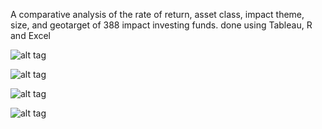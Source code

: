 A comparative analysis of the rate of return, asset class, impact theme, size, and geotarget of 388 impact investing funds. done using Tableau, R and Excel

![alt tag](https://cloud.githubusercontent.com/assets/16272798/15435649/675d8704-1e72-11e6-8652-87692bc0f2b8.png)

![alt tag](https://cloud.githubusercontent.com/assets/16272798/15435648/675d5040-1e72-11e6-89d2-9f36b62da2ac.png)

![alt tag](https://cloud.githubusercontent.com/assets/16272798/15435650/675f3bbc-1e72-11e6-90fa-fc660acad156.png)

![alt tag](https://public.tableau.com/profile/publish/Comparativeanalysis/Dashboard2#!/publish-confirm)
